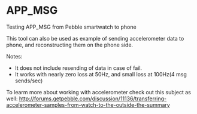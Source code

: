 APP_MSG
=======

Testing APP_MSG from Pebble smartwatch to phone

This tool can also be used as example of sending accelerometer data to phone, and reconstructing them on the phone side.

Notes: 
- It does not include resending of data in case of fail.
- It works with nearly zero loss at 50Hz, and small loss at 100Hz(4 msg sends/sec)

To learm more about working with accelerometer check out this subject as well:
http://forums.getpebble.com/discussion/11136/transferring-accelerometer-samples-from-watch-to-the-outside-the-summary
